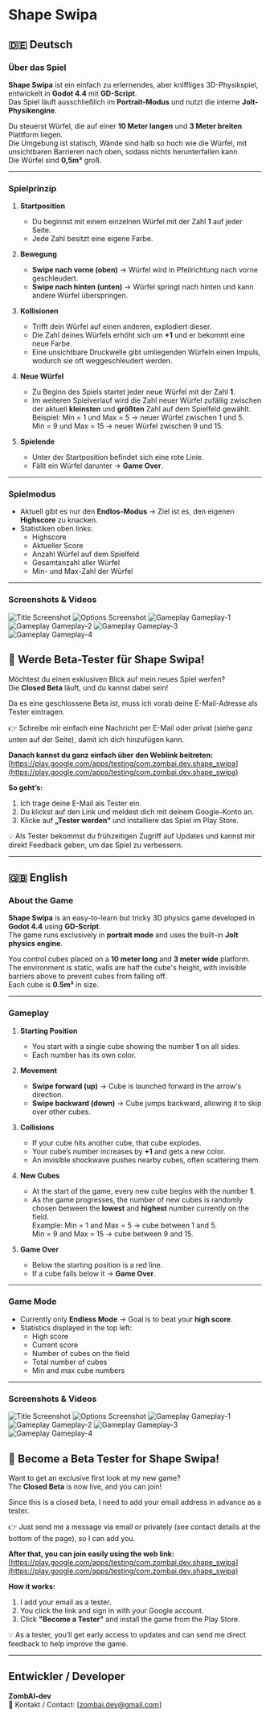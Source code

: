 # Shape Swipa

## 🇩🇪 Deutsch

### Über das Spiel
**Shape Swipa** ist ein einfach zu erlernendes, aber kniffliges 3D-Physikspiel, entwickelt in **Godot 4.4** mit **GD-Script**.  
Das Spiel läuft ausschließlich im **Portrait-Modus** und nutzt die interne **Jolt-Physikengine**.

Du steuerst Würfel, die auf einer **10 Meter langen** und **3 Meter breiten** Plattform liegen.  
Die Umgebung ist statisch, Wände sind halb so hoch wie die Würfel, mit unsichtbaren Barrieren nach oben, sodass nichts herunterfallen kann.  
Die Würfel sind **0,5m³** groß.

---

### Spielprinzip
1. **Startposition**  
   - Du beginnst mit einem einzelnen Würfel mit der Zahl **1** auf jeder Seite.  
   - Jede Zahl besitzt eine eigene Farbe.

2. **Bewegung**  
   - **Swipe nach vorne (oben)** → Würfel wird in Pfeilrichtung nach vorne geschleudert.  
   - **Swipe nach hinten (unten)** → Würfel springt nach hinten und kann andere Würfel überspringen.

3. **Kollisionen**  
   - Trifft dein Würfel auf einen anderen, explodiert dieser.  
   - Die Zahl deines Würfels erhöht sich um **+1** und er bekommt eine neue Farbe.  
   - Eine unsichtbare Druckwelle gibt umliegenden Würfeln einen Impuls, wodurch sie oft weggeschleudert werden.

4. **Neue Würfel**  
   - Zu Beginn des Spiels startet jeder neue Würfel mit der Zahl **1**.  
   - Im weiteren Spielverlauf wird die Zahl neuer Würfel zufällig zwischen der aktuell **kleinsten** und **größten** Zahl auf dem Spielfeld gewählt.  
     Beispiel: Min = 1 und Max = 5 → neuer Würfel zwischen 1 und 5.  
     Min = 9 und Max = 15 → neuer Würfel zwischen 9 und 15.

5. **Spielende**  
   - Unter der Startposition befindet sich eine rote Linie.  
   - Fällt ein Würfel darunter → **Game Over**.

---

### Spielmodus
- Aktuell gibt es nur den **Endlos-Modus** → Ziel ist es, den eigenen **Highscore** zu knacken.
- Statistiken oben links:
  - Highscore
  - Aktueller Score
  - Anzahl Würfel auf dem Spielfeld
  - Gesamtanzahl aller Würfel
  - Min- und Max-Zahl der Würfel

---

### Screenshots & Videos

![Title Screenshot](assets/title.jpg)
![Options Screenshot](assets/options.jpg)
![Gameplay Gameplay-1](assets/gameplay-1.jpg)
![Gameplay Gameplay-2](assets/gameplay-2.jpg)
![Gameplay Gameplay-3](assets/gameplay-3.jpg)
![Gameplay Gameplay-4](assets/gameplay-4.jpg)

## 🚀 Werde Beta-Tester für **Shape Swipa**!

Möchtest du einen exklusiven Blick auf mein neues Spiel werfen?  
Die **Closed Beta** läuft, und du kannst dabei sein!

Da es eine geschlossene Beta ist, muss ich vorab deine E-Mail-Adresse als Tester eintragen.  

👉 Schreibe mir einfach eine Nachricht per E-Mail oder privat (siehe ganz unten auf der Seite), damit ich dich hinzufügen kann.

**Danach kannst du ganz einfach über den Weblink beitreten:**  
[https://play.google.com/apps/testing/com.zombai.dev.shape_swipa](https://play.google.com/apps/testing/com.zombai.dev.shape_swipa)

**So geht’s:**  
1. Ich trage deine E-Mail als Tester ein.  
2. Du klickst auf den Link und meldest dich mit deinem Google-Konto an.  
3. Klicke auf **„Tester werden“** und installiere das Spiel im Play Store.

💡 Als Tester bekommst du frühzeitigen Zugriff auf Updates und kannst mir direkt Feedback geben, um das Spiel zu verbessern.

---

## 🇬🇧 English

### About the Game
**Shape Swipa** is an easy-to-learn but tricky 3D physics game developed in **Godot 4.4** using **GD-Script**.  
The game runs exclusively in **portrait mode** and uses the built-in **Jolt physics engine**.

You control cubes placed on a **10 meter long** and **3 meter wide** platform.  
The environment is static, walls are half the cube's height, with invisible barriers above to prevent cubes from falling off.  
Each cube is **0.5m³** in size.

---

### Gameplay
1. **Starting Position**  
   - You start with a single cube showing the number **1** on all sides.  
   - Each number has its own color.

2. **Movement**  
   - **Swipe forward (up)** → Cube is launched forward in the arrow's direction.  
   - **Swipe backward (down)** → Cube jumps backward, allowing it to skip over other cubes.

3. **Collisions**  
   - If your cube hits another cube, that cube explodes.  
   - Your cube’s number increases by **+1** and gets a new color.  
   - An invisible shockwave pushes nearby cubes, often scattering them.

4. **New Cubes**  
   - At the start of the game, every new cube begins with the number **1**.  
   - As the game progresses, the number of new cubes is randomly chosen between the **lowest** and **highest** number currently on the field.  
     Example: Min = 1 and Max = 5 → cube between 1 and 5.  
     Min = 9 and Max = 15 → cube between 9 and 15.

5. **Game Over**  
   - Below the starting position is a red line.  
   - If a cube falls below it → **Game Over**.

---

### Game Mode
- Currently only **Endless Mode** → Goal is to beat your **high score**.
- Statistics displayed in the top left:
  - High score
  - Current score
  - Number of cubes on the field
  - Total number of cubes
  - Min and max cube numbers

---

### Screenshots & Videos

![Title Screenshot](assets/title.jpg)
![Options Screenshot](assets/options.jpg)
![Gameplay Gameplay-1](assets/gameplay-1.jpg)
![Gameplay Gameplay-2](assets/gameplay-2.jpg)
![Gameplay Gameplay-3](assets/gameplay-3.jpg)
![Gameplay Gameplay-4](assets/gameplay-4.jpg)

## 🚀 Become a Beta Tester for **Shape Swipa**!

Want to get an exclusive first look at my new game?  
The **Closed Beta** is now live, and you can join!

Since this is a closed beta, I need to add your email address in advance as a tester.  

👉 Just send me a message via email or privately (see contact details at the bottom of the page), so I can add you.

**After that, you can join easily using the web link:**  
[https://play.google.com/apps/testing/com.zombai.dev.shape_swipa](https://play.google.com/apps/testing/com.zombai.dev.shape_swipa)

**How it works:**  
1. I add your email as a tester.  
2. You click the link and sign in with your Google account.  
3. Click **"Become a Tester"** and install the game from the Play Store.

💡 As a tester, you’ll get early access to updates and can send me direct feedback to help improve the game.

---

## Entwickler / Developer
**ZombAI-dev**  
📧 Kontakt / Contact: [zombai.dev@gmail.com]  
